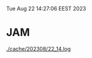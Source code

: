 Tue Aug 22 14:27:06 EEST 2023
# JAM
<a href='./cache/202308/22_14.log'>./cache/202308/22_14.log</a>
